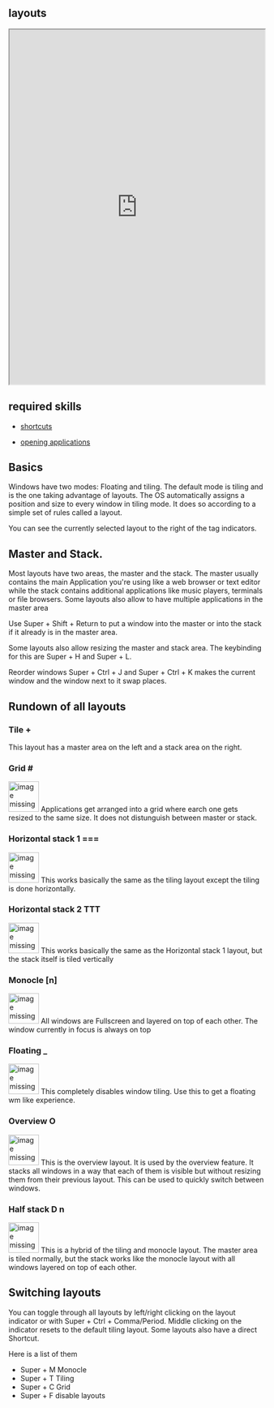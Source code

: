 ## layouts   

<div align="center">
    <iframe width="100%" height="700px" src="https://www.youtube.com/embed/NMs8b2mBCTA" frameborder="10" allow="accelerometer; autoplay; encrypted-media; gyroscope; picture-in-picture" allowfullscreen></iframe>
</div>

## required skills

<ul class="actions">
    <li><a href="https://instantos.github.io/instantos.github.io/youtube/shurtcuts" class="button special icon fa-youtube">shortcuts</a></li>
</ul>

<ul class="actions">
    <li><a href="https://instantos.github.io/instantos.github.io/youtube/apps" class="button special icon fa-youtube">opening applications</a></li>
</ul>

## Basics

Windows have two modes: Floating and tiling. The default mode is tiling and is the one taking advantage of layouts.
The OS automatically assigns a position and size to every window in tiling mode. 
It does so according to a simple set of rules called a layout. 

You can see the currently selected layout to the right of the tag indicators. 

## Master and Stack. 

Most layouts have two areas, the master and the stack. 
The master usually contains the main Application you're using like a web browser or text editor while the stack contains additional applications like music players, terminals or file browsers. 
Some layouts also allow to have multiple applications in the master area

Use Super + Shift + Return to put a window into the master or into the stack if it already is in the master area. 

Some layouts also allow resizing the master and stack area. 
The keybinding for this are Super + H and Super + L. 

Reorder windows
Super + Ctrl + J and Super + Ctrl + K makes the current window and the window next to it swap places. 

## Rundown of all layouts

### Tile +

This layout has a master area on the left and a stack area on the right. 

### Grid \#

<p><span class="image right"><img src="https://instantos.github.io/instantos.github.io/images/layouts/grid.png" alt="image missing" height="60" /></span>
Applications get arranged into a grid where earch one gets resized to the same size. It does not distunguish between master or stack. 
</p>

### Horizontal stack 1 ===

<p><span class="image right"><img src="https://instantos.github.io/instantos.github.io/images/layouts/horizstack1.png" alt="image missing" height="60" /></span>
This works basically the same as the tiling layout except the tiling is done horizontally. 
</p>

### Horizontal stack 2 TTT

<p><span class="image right"><img src="https://instantos.github.io/instantos.github.io/images/layouts/horizstack2.png" alt="image missing" height="60" /></span>
This works basically the same as the Horizontal stack 1 layout, but the stack itself is tiled vertically
</p>

### Monocle [n]

<p><span class="image right"><img src="https://instantos.github.io/instantos.github.io/images/layouts/monocle.png" alt="image missing" height="60" /></span>
All windows are Fullscreen and layered on top of each other. The window currently in focus is always on top
</p>

### Floating _

<p><span class="image right"><img src="https://instantos.github.io/instantos.github.io/images/layouts/floating.png" alt="image missing" height="60" /></span>
This completely disables window tiling. Use this to get a floating wm like experience. 
</p>

### Overview O

<p><span class="image right"><img src="https://instantos.github.io/instantos.github.io/images/layouts/overview.png" alt="image missing" height="60" /></span>
This is the overview layout. It is used by the overview feature. It stacks all windows in a way that each of them is visible but without resizing them from their previous layout. This can be used to quickly switch between windows. 
</p>

### Half stack D n

<p><span class="image right"><img src="https://instantos.github.io/instantos.github.io/images/layouts/halfstack.png" alt="image missing" height="60" /></span>
This is a hybrid of the tiling and monocle layout. The master area is tiled normally, but the stack works like the monocle layout with all windows layered on top of each other. 
</p>

## Switching layouts

You can toggle through all layouts by left/right clicking on the layout indicator or with
Super + Ctrl + Comma/Period. 
Middle clicking on the indicator resets to the default tiling layout. 
Some layouts also have a direct Shortcut. 

Here is a list of them

*  Super + M Monocle
*  Super + T Tiling
*  Super + C Grid
*  Super + F disable layouts
